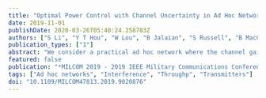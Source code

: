 ```yaml
---
title: "Optimal Power Control with Channel Uncertainty in Ad Hoc Networks"
date: 2019-11-01
publishDate: 2020-03-26T05:40:24.258783Z
authors: ["S Li", "Y T Hou", "W Lou", "B Jalaian", "S Russell", "B MacCall"]
publication_types: ["1"]
abstract: "We consider a practical ad hoc network where the channel gains from the transmitters to the receivers are only known through their mean and covariance rather than complete distribution functions. Our goal is to minimize the weighted sum of transmission powers with certain throughput guarantees. Under such limited channel state information (due to channel uncertainty), we exploit chance-constrained programming (CCP), which allows occasional violation of throughput threshold as long as the probability of such violation is below a small tolerable constant (risk level). We show that by setting different risk levels, we are able to achieve a trade-off between controlled throughput violation (risk) and minimum power consumption in the network. Through extensive simulations, we show that our proposed solution is significantly better than conventional worst-case optimization (with no risk tolerance) in terms of feasibility and objective value."
featured: false
publication: "*MILCOM 2019 - 2019 IEEE Military Communications Conference (MILCOM)*"
tags: ["Ad hoc networks", "Interference", "Throughp", "Transmitters"]
doi: "10.1109/MILCOM47813.2019.9020876"
---
```


